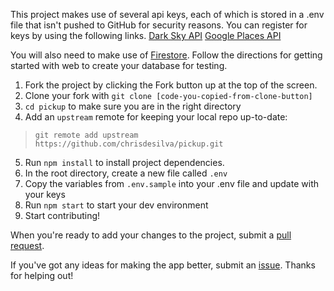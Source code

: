 This project makes use of several api keys, each of which is stored in a .env file that isn't pushed to GitHub for security reasons. You can register for keys by using the following links. 
[Dark Sky API](https://darksky.net/dev/register)
[Google Places API](https://cloud.google.com/maps-platform/?_ga=2.33032574.1722274875.1559603342-1851123871.1552525580#get-started)

You will also need to make use of [Firestore](https://firebase.google.com/docs/firestore/quickstart). Follow the directions for getting started with web to create your database for testing.

1. Fork the project by clicking the Fork button up at the top of the screen.
2. Clone your fork with `git clone [code-you-copied-from-clone-button]`
3. `cd pickup` to make sure you are in the right directory
4. Add an `upstream` remote for keeping your local repo up-to-date:
  > `git remote add upstream https://github.com/chrisdesilva/pickup.git`
5. Run `npm install` to install project dependencies.
6. In the root directory, create a new file called `.env`
7. Copy the variables from `.env.sample` into your .env file and update with your keys
8. Run `npm start` to start your dev environment 
9. Start contributing!

When you're ready to add your changes to the project, submit a [pull request](https://help.github.com/en/articles/creating-a-pull-request-from-a-fork).

If you've got any ideas for making the app better, submit an [issue](https://github.com/chrisdesilva/pickup/issues). Thanks for helping out! 
